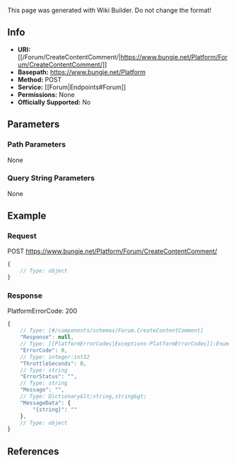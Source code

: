 <span class="wiki-builder">This page was generated with Wiki Builder. Do not change the format!</span>

## Info


* **URI:** [[/Forum/CreateContentComment/|https://www.bungie.net/Platform/Forum/CreateContentComment/]]
* **Basepath:** https://www.bungie.net/Platform
* **Method:** POST
* **Service:** [[Forum|Endpoints#Forum]]
* **Permissions:** None
* **Officially Supported:** No

## Parameters
### Path Parameters
None

### Query String Parameters
None

## Example
### Request
POST https://www.bungie.net/Platform/Forum/CreateContentComment/
```javascript
{
    // Type: object
}

```

### Response
PlatformErrorCode: 200
```javascript
{
    // Type: [#/components/schemas/Forum.CreateContentComment]
    "Response": null,
    // Type: [[PlatformErrorCodes|Exceptions-PlatformErrorCodes]]:Enum
    "ErrorCode": 0,
    // Type: integer:int32
    "ThrottleSeconds": 0,
    // Type: string
    "ErrorStatus": "",
    // Type: string
    "Message": "",
    // Type: Dictionary&lt;string,string&gt;
    "MessageData": {
        "{string}": ""
    },
    // Type: object
}

```

## References

